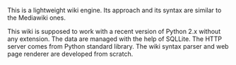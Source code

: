 This is a lightweight wiki engine. Its approach and its syntax are similar to
the Mediawiki ones.

This wiki is supposed to work with a recent version of Python 2.x without any
extension. The data are managed with the help of SQLLite. The HTTP server comes
from Python standard library. The wiki syntax parser and web page renderer are
developed from scratch.
